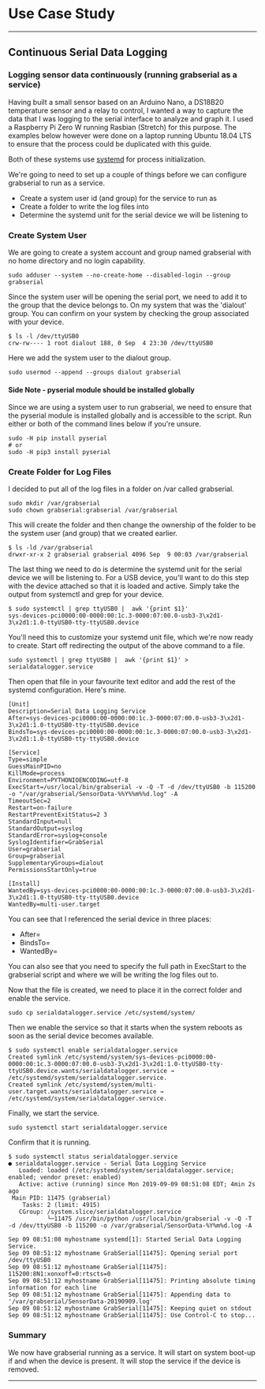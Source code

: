 # Use Case Study
---
## Continuous Serial Data Logging

### Logging sensor data continuously (running grabserial as a service)

Having built a small sensor based on an Arduino Nano, a DS18B20 temperature sensor and a relay to control, I wanted a way to capture the data that I was logging to the serial interface to analyze and graph it.  I used a Raspberry Pi Zero W running Rasbian (Stretch) for this purpose.  The examples below however were done on a laptop running Ubuntu 18.04 LTS to ensure that the process could be duplicated with this guide.

Both of these systems use [systemd](https://en.wikipedia.org/wiki/Systemd) for process initialization.

We're going to need to set up a couple of things before we can configure grabserial to run as a service.

 * Create a system user id (and group) for the service to run as
 * Create a folder to write the log files into
 * Determine the systemd unit for the serial device we will be listening to

### Create System User

We are going to create a system account and group named grabserial with no home directory and no login capability.

```
sudo adduser --system --no-create-home --disabled-login --group grabserial
```
Since the system user will be opening the serial port, we need to add it to the group that the device belongs to.  On my system that was the 'dialout' group.  You can confirm on your system by checking the group associated with your device.

```
$ ls -l /dev/ttyUSB0
crw-rw---- 1 root dialout 188, 0 Sep  4 23:30 /dev/ttyUSB0
```
Here we add the system user to the dialout group.

```
sudo usermod --append --groups dialout grabserial
```

#### Side Note - pyserial module should be installed globally
Since we are using a system user to run grabserial, we need to ensure that the pyserial module is installed globally and is accessible to the script.  Run either or both of the command lines below if you're unsure.

```
sudo -H pip install pyserial
# or
sudo -H pip3 install pyserial
```


### Create Folder for Log Files

I decided to put all of the log files in a folder on /var called grabserial.

```
sudo mkdir /var/grabserial
sudo chown grabserial:grabserial /var/grabserial
```

This will create the folder and then change the ownership of the folder to be the system user (and group) that we created earlier.

```
$ ls -ld /var/grabserial
drwxr-xr-x 2 grabserial grabserial 4096 Sep  9 00:03 /var/grabserial
```

The last thing we need to do is determine the systemd unit for the serial device we will be listening to.  For a USB device, you'll want to do this step with the device attached so that it is loaded and active.  Simply take the output from systemctl and grep for your device.

```
$ sudo systemctl | grep ttyUSB0 |  awk '{print $1}'
sys-devices-pci0000:00-0000:00:1c.3-0000:07:00.0-usb3-3\x2d1-3\x2d1:1.0-ttyUSB0-tty-ttyUSB0.device
```
You'll need this to customize your systemd unit file, which we're now ready to create.  Start off redirecting the output of the above command to a file.

```
sudo systemctl | grep ttyUSB0 |  awk '{print $1}' > serialdatalogger.service
```

Then open that file in your favourite text editor and add the rest of the systemd configuration.  Here's mine.

```
[Unit]
Description=Serial Data Logging Service
After=sys-devices-pci0000:00-0000:00:1c.3-0000:07:00.0-usb3-3\x2d1-3\x2d1:1.0-ttyUSB0-tty-ttyUSB0.device
BindsTo=sys-devices-pci0000:00-0000:00:1c.3-0000:07:00.0-usb3-3\x2d1-3\x2d1:1.0-ttyUSB0-tty-ttyUSB0.device

[Service]
Type=simple
GuessMainPID=no
KillMode=process
Environment=PYTHONIOENCODING=utf-8
ExecStart=/usr/local/bin/grabserial -v -Q -T -d /dev/ttyUSB0 -b 115200 -o "/var/grabserial/SensorData-%%Y%%m%%d.log" -A
TimeoutSec=2
Restart=on-failure
RestartPreventExitStatus=2 3
StandardInput=null
StandardOutput=syslog
StandardError=syslog+console
SyslogIdentifier=GrabSerial
User=grabserial
Group=grabserial
SupplementaryGroups=dialout
PermissionsStartOnly=true

[Install]
WantedBy=sys-devices-pci0000:00-0000:00:1c.3-0000:07:00.0-usb3-3\x2d1-3\x2d1:1.0-ttyUSB0-tty-ttyUSB0.device
WantedBy=multi-user.target
```

You can see that I referenced the serial device in three places:
 * After=
 * BindsTo=
 * WantedBy=

You can also see that you need to specify the full path in ExecStart to the grabserial script and where we will be writing the log files out to.

Now that the file is created, we need to place it in the correct folder and enable the service.

```
sudo cp serialdatalogger.service /etc/systemd/system/
```

Then we enable the service so that it starts when the system reboots as soon as the serial device becomes available.

```
$ sudo systemctl enable serialdatalogger.service
Created symlink /etc/systemd/system/sys-devices-pci0000:00-0000:00:1c.3-0000:07:00.0-usb3-3\x2d1-3\x2d1:1.0-ttyUSB0-tty-ttyUSB0.device.wants/serialdatalogger.service → /etc/systemd/system/serialdatalogger.service.
Created symlink /etc/systemd/system/multi-user.target.wants/serialdatalogger.service → /etc/systemd/system/serialdatalogger.service.
```
Finally, we start the service.

```
sudo systemctl start serialdatalogger.service
```

Confirm that it is running.

```
$ sudo systemctl status serialdatalogger.service
● serialdatalogger.service - Serial Data Logging Service
   Loaded: loaded (/etc/systemd/system/serialdatalogger.service; enabled; vendor preset: enabled)
   Active: active (running) since Mon 2019-09-09 08:51:08 EDT; 4min 2s ago
 Main PID: 11475 (grabserial)
    Tasks: 2 (limit: 4915)
   CGroup: /system.slice/serialdatalogger.service
           └─11475 /usr/bin/python /usr/local/bin/grabserial -v -Q -T -d /dev/ttyUSB0 -b 115200 -o /var/grabserial/SensorData-%Y%m%d.log -A

Sep 09 08:51:08 myhostname systemd[1]: Started Serial Data Logging Service.
Sep 09 08:51:12 myhostname GrabSerial[11475]: Opening serial port /dev/ttyUSB0
Sep 09 08:51:12 myhostname GrabSerial[11475]: 115200:8N1:xonxoff=0:rtscts=0
Sep 09 08:51:12 myhostname GrabSerial[11475]: Printing absolute timing information for each line
Sep 09 08:51:12 myhostname GrabSerial[11475]: Appending data to '/var/grabserial/SensorData-20190909.log'
Sep 09 08:51:12 myhostname GrabSerial[11475]: Keeping quiet on stdout
Sep 09 08:51:12 myhostname GrabSerial[11475]: Use Control-C to stop...
```
### Summary

We now have grabserial running as a service.  It will start on system boot-up if and when the device is present.  It will stop the service if the device is removed.

---
